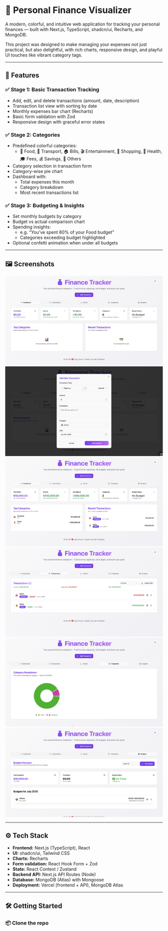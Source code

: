 # 💸 Personal Finance Visualizer

A modern, colorful, and intuitive web application for tracking your personal finances — built with Next.js, TypeScript, shadcn/ui, Recharts, and MongoDB.

This project was designed to make managing your expenses not just practical, but also delightful, with rich charts, responsive design, and playful UI touches like vibrant category tags.

---

## 🚀 Features

### ✅ Stage 1: Basic Transaction Tracking
- Add, edit, and delete transactions (amount, date, description)
- Transaction list view with sorting by date
- Monthly expenses bar chart (Recharts)
- Basic form validation with Zod
- Responsive design with graceful error states

### ✅ Stage 2: Categories
- Predefined colorful categories: 
  - 🍔 Food, 🚌 Transport, 🏠 Bills, 🎬 Entertainment, 🛒 Shopping, 🏥 Health, 🎓 Fees, 💰 Savings, 🎯 Others
- Category selection in transaction form
- Category-wise pie chart
- Dashboard with:
  - Total expenses this month
  - Category breakdown
  - Most recent transactions list

### ✅ Stage 3: Budgeting & Insights
- Set monthly budgets by category
- Budget vs actual comparison chart
- Spending insights:
  - e.g. “You’ve spent 80% of your Food budget”
  - Categories exceeding budget highlighted
- Optional confetti animation when under all budgets

---

## 🖼️ Screenshots
 
![](public/ss/1.png)
![](public/ss/2.png)
![](public/ss/3.png)
![](public/ss/4.png)
![](public/ss/5.png)
![](public/ss/6.png)

---

## ⚙️ Tech Stack

- **Frontend:** Next.js (TypeScript), React
- **UI:** shadcn/ui, Tailwind CSS
- **Charts:** Recharts
- **Form validation:** React Hook Form + Zod
- **State:** React Context / Zustand
- **Backend API:** Next.js API Routes (Node)
- **Database:** MongoDB (Atlas) with Mongoose
- **Deployment:** Vercel (frontend + API), MongoDB Atlas

---

## 🛠️ Getting Started

### 📦 Clone the repo

